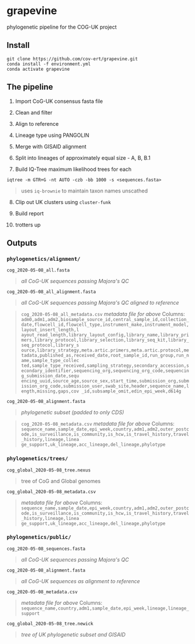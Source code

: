 # grapevine
phylogenetic pipeline for the COG-UK project

## Install
```
git clone https://github.com/cov-ert/grapevine.git
conda install -f environment.yml
conda activate grapevine
```

## The pipeline

1) Import CoG-UK consensus fasta file

2) Clean and filter

3) Align to reference

4) Lineage type using PANGOLIN

5) Merge with GISAID alignment

6) Split into lineages of approximately equal size - A, B, B.1

7) Build IQ-Tree maximum likelihood trees for each

```
iqtree -m GTR+G -nt AUTO -czb -bb 1000 -s <sequences.fasta>
```
> uses `iq-brownie` to maintain taxon names unscathed

8) Clip out UK clusters using `cluster-funk`

9) Build report

10) trotters up

## Outputs

### `phylogenetics/alignment/`
`cog_2020-05-08_all.fasta`
> *all CoG-UK sequences passing Majora's QC*

`cog_2020-05-08_all_alignment.fasta`  
> *all CoG-UK sequences passing Majora's QC aligned to reference*

> `cog_2020-05-08_all_metadata.csv`
> *metadata file for above*
> Columns: `adm0,adm1,adm2,biosample_source_id,central_sample_id,collection_date,flowcell_id,flowcell_type,instrument_make,instrument_model,layout_insert_length,l
ayout_read_length,library_layout_config,library_name,library_primers,library_protocol,library_selection,library_seq_kit,library_seq_protocol,library_s
ource,library_strategy,meta.artic.primers,meta.artic.protocol,metadata,published_as,received_date,root_sample_id,run_group,run_name,sample_type_collec
ted,sample_type_received,sampling_strategy,secondary_accession,secondary_identifier,sequencing_org,sequencing_org_code,sequencing_submission_date,sequ
encing_uuid,source_age,source_sex,start_time,submission_org,submission_org_code,submission_user,swab_site,header,sequence_name,length,missing,gaps,cov
_id,subsample_omit,edin_epi_week,d614g`

`cog_2020-05-08_alignment.fasta`
> *phylogenetic subset (padded to only CDS)*

> `cog_2020-05-08_metadata.csv`
> *metadata file for above*
> Columns: `sequence_name,sample_date,epi_week,country,adm1,adm2,outer_postcode,is_surveillance,is_community,is_hcw,is_travel_history,travel_history,lineage,linea
ge_support,uk_lineage,acc_lineage,del_lineage,phylotype`

### `phylogenetics/trees/`

`cog_global_2020-05-08_tree.nexus`
> tree of CoG and Global genomes

`cog_global_2020-05-08_metadata.csv`
> *metadata file for above*
> Columns: `sequence_name,sample_date,epi_week,country,adm1,adm2,outer_postcode,is_surveillance,is_community,is_hcw,is_travel_history,travel_history,lineage,linea
ge_support,uk_lineage,acc_lineage,del_lineage,phylotype`


### `phylogenetics/public/`

`cog_2020-05-08_sequences.fasta`
> *all CoG-UK sequences passing Majora's QC*

`cog_2020-05-08_alignment.fasta`
> *all CoG-UK sequences as alignment to reference*

`cog_2020-05-08_metadata.csv`
> *metadata file for above*
> Columns: `sequence_name,country,adm1,sample_date,epi_week,lineage,lineage_support`

`cog_global_2020-05-08_tree.newick`
> *tree of UK phylogenetic subset and GISAID*
